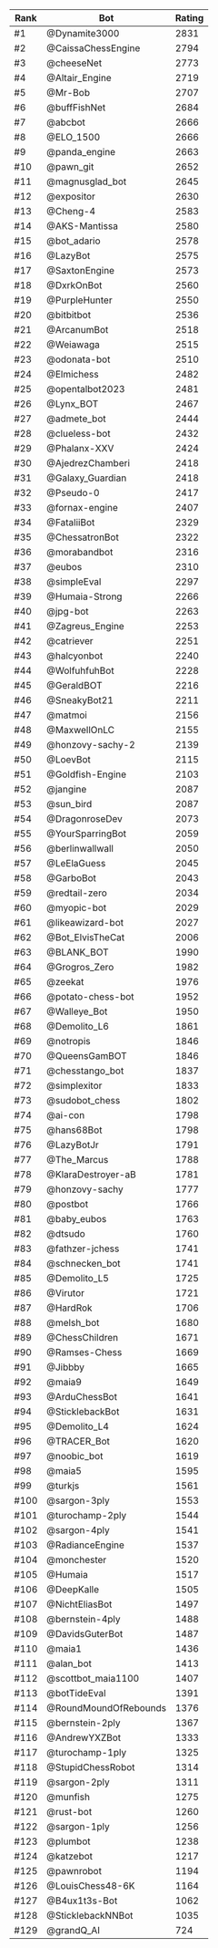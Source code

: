 Rank|Bot|Rating
---|---|---
#1|@Dynamite3000|2831
#2|@CaissaChessEngine|2794
#3|@cheeseNet|2773
#4|@Altair_Engine|2719
#5|@Mr-Bob|2707
#6|@buffFishNet|2684
#7|@abcbot|2666
#8|@ELO_1500|2666
#9|@panda_engine|2663
#10|@pawn_git|2652
#11|@magnusglad_bot|2645
#12|@expositor|2630
#13|@Cheng-4|2583
#14|@AKS-Mantissa|2580
#15|@bot_adario|2578
#16|@LazyBot|2575
#17|@SaxtonEngine|2573
#18|@DxrkOnBot|2560
#19|@PurpleHunter|2550
#20|@bitbitbot|2536
#21|@ArcanumBot|2518
#22|@Weiawaga|2515
#23|@odonata-bot|2510
#24|@Elmichess|2482
#25|@opentalbot2023|2481
#26|@Lynx_BOT|2467
#27|@admete_bot|2444
#28|@clueless-bot|2432
#29|@Phalanx-XXV|2424
#30|@AjedrezChamberi|2418
#31|@Galaxy_Guardian|2418
#32|@Pseudo-0|2417
#33|@fornax-engine|2407
#34|@FataliiBot|2329
#35|@ChessatronBot|2322
#36|@morabandbot|2316
#37|@eubos|2310
#38|@simpleEval|2297
#39|@Humaia-Strong|2266
#40|@jpg-bot|2263
#41|@Zagreus_Engine|2253
#42|@catriever|2251
#43|@halcyonbot|2240
#44|@WolfuhfuhBot|2228
#45|@GeraldBOT|2216
#46|@SneakyBot21|2211
#47|@matmoi|2156
#48|@MaxwellOnLC|2155
#49|@honzovy-sachy-2|2139
#50|@LoevBot|2115
#51|@Goldfish-Engine|2103
#52|@jangine|2087
#53|@sun_bird|2087
#54|@DragonroseDev|2073
#55|@YourSparringBot|2059
#56|@berlinwallwall|2050
#57|@LeElaGuess|2045
#58|@GarboBot|2043
#59|@redtail-zero|2034
#60|@myopic-bot|2029
#61|@likeawizard-bot|2027
#62|@Bot_ElvisTheCat|2006
#63|@BLANK_BOT|1990
#64|@Grogros_Zero|1982
#65|@zeekat|1976
#66|@potato-chess-bot|1952
#67|@Walleye_Bot|1950
#68|@Demolito_L6|1861
#69|@notropis|1846
#70|@QueensGamBOT|1846
#71|@chesstango_bot|1837
#72|@simplexitor|1833
#73|@sudobot_chess|1802
#74|@ai-con|1798
#75|@hans68Bot|1798
#76|@LazyBotJr|1791
#77|@The_Marcus|1788
#78|@KlaraDestroyer-aB|1781
#79|@honzovy-sachy|1777
#80|@postbot|1766
#81|@baby_eubos|1763
#82|@dtsudo|1760
#83|@fathzer-jchess|1741
#84|@schnecken_bot|1741
#85|@Demolito_L5|1725
#86|@Virutor|1721
#87|@HardRok|1706
#88|@melsh_bot|1680
#89|@ChessChildren|1671
#90|@Ramses-Chess|1669
#91|@Jibbby|1665
#92|@maia9|1649
#93|@ArduChessBot|1641
#94|@SticklebackBot|1631
#95|@Demolito_L4|1624
#96|@TRACER_Bot|1620
#97|@noobic_bot|1619
#98|@maia5|1595
#99|@turkjs|1561
#100|@sargon-3ply|1553
#101|@turochamp-2ply|1544
#102|@sargon-4ply|1541
#103|@RadianceEngine|1537
#104|@monchester|1520
#105|@Humaia|1517
#106|@DeepKalle|1505
#107|@NichtEliasBot|1497
#108|@bernstein-4ply|1488
#109|@DavidsGuterBot|1487
#110|@maia1|1436
#111|@alan_bot|1413
#112|@scottbot_maia1100|1407
#113|@botTideEval|1391
#114|@RoundMoundOfRebounds|1376
#115|@bernstein-2ply|1367
#116|@AndrewYXZBot|1333
#117|@turochamp-1ply|1325
#118|@StupidChessRobot|1314
#119|@sargon-2ply|1311
#120|@munfish|1275
#121|@rust-bot|1260
#122|@sargon-1ply|1256
#123|@plumbot|1238
#124|@katzebot|1217
#125|@pawnrobot|1194
#126|@LouisChess48-6K|1164
#127|@B4ux1t3s-Bot|1062
#128|@SticklebackNNBot|1035
#129|@grandQ_AI|724
